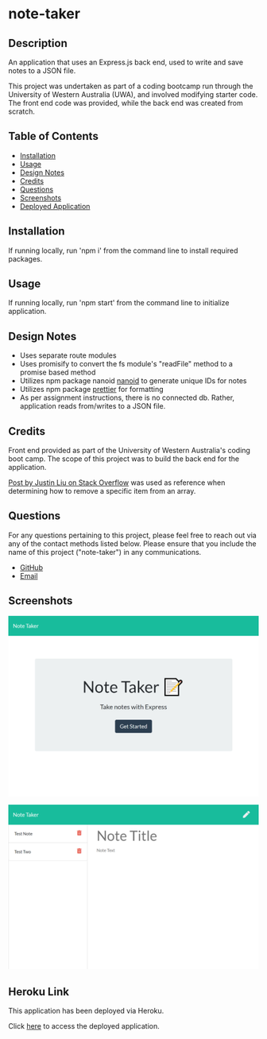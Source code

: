 # note-taker

## Description

An application that uses an Express.js back end, used to write and save notes to a JSON file.

This project was undertaken as part of a coding bootcamp run through the University of Western Australia (UWA), and involved modifying starter code. The front end code was provided, while the back end was created from scratch. 

## Table of Contents

-   [Installation](#installation)
-   [Usage](#usage)
-   [Design Notes](#design-notes)
-   [Credits](#credits)
-   [Questions](#questions)
-   [Screenshots](#screenshots)
-   [Deployed Application](#heroku-link)

## Installation

If running locally, run 'npm i' from the command line to install required packages.

## Usage

If running locally, run 'npm start' from the command line to initialize application. 

## Design Notes

- Uses separate route modules
- Uses promisify to convert the fs module's "readFile" method to a promise based method
- Utilizes npm package nanoid [nanoid](https://www.npmjs.com/package/nanoid) to generate unique IDs for notes
- Utilizes npm package [prettier](https://www.npmjs.com/package/prettier) for formatting
- As per assignment instructions, there is no connected db. Rather, application reads from/writes to a JSON file. 

## Credits

Front end provided as part of the University of Western Australia's coding boot camp. The scope of this project was to build the back end for the application.

[Post by Justin Liu on Stack Overflow](https://stackoverflow.com/questions/5767325/how-can-i-remove-a-specific-item-from-an-array) was used as reference when determining how to remove a specific item from an array.

## Questions

For any questions pertaining to this project, please feel free to reach out via any of the contact methods listed below.
Please ensure that you include the name of this project ("note-taker") in any communications.

-   [GitHub](https://github.com/stephje)
-   [Email](mailto:s.jenkins3018@gmail.com)

## Screenshots

![Screenshot of Application](./public/assets/images/screenshot.png)

![Screenshot of Application](./public/assets/images/screenshot2.png)

## Heroku Link

This application has been deployed via Heroku. 

Click [here]() to access the deployed application.

